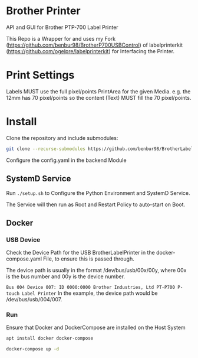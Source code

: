 # Brother Printer

API and GUI for Brother PTP-700 Label Printer

This Repo is a Wrapper for and uses my Fork (https://github.com/benbur98/BrotherP700USBControl) of labelprinterkit (https://github.com/ogelpre/labelprinterkit) for Interfacing the Printer.

# Print Settings

Labels MUST use the full pixel/points PrintArea for the given Media.
e.g. the 12mm has 70 pixel/points so the content (Text) MUST fill the 70 pixel/points.

# Install

Clone the repository and include submodules:
```sh
git clone --recurse-submodules https://github.com/benbur98/BrotherLabelPrinter.git
```

Configure the config.yaml in the backend Module

## SystemD Service

Run `./setup.sh` to Configure the Python Environment and SystemD Service.

The Service will then run as Root and Restart Policy to auto-start on Boot.

## Docker

### USB Device

Check the Device Path for the USB BrotherLabelPrinter in the docker-compose.yaml File, to ensure this is passed through.

The device path is usually in the format /dev/bus/usb/00x/00y, where 00x is the bus number and 00y is the device number.

`Bus 004 Device 007: ID 0000:0000 Brother Industries, Ltd PT-P700 P-touch Label Printer`
    In the example, the device path would be /dev/bus/usb/004/007.

### Run

Ensure that Docker and DockerCompose are installed on the Host System
```sh
apt install docker docker-compose
```

```sh
docker-compose up -d
```
